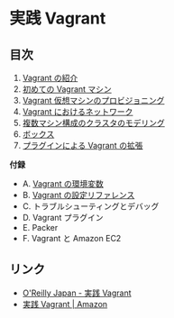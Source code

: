# 実践 Vagrant

## 目次

1. [Vagrant の紹介](01/README.md)
2. [初めての Vagrant マシン](02/README.md)
3. [Vagrant 仮想マシンのプロビジョニング](03/README.md)
4. [Vagrant におけるネットワーク](04/README.md)
5. [複数マシン構成のクラスタのモデリング](05/README.md)
6. [ボックス](06/README.md)
7. [プラグインによる Vagrant の拡張](07/README.md)

__付録__

- A. [Vagrant の環境変数](A/README.md)
- B. [Vagrant の設定リファレンス](B/README.md)
- C. トラブルシューティングとデバッグ
- D. Vagrant プラグイン
- E. Packer
- F. Vagrant と Amazon EC2


## リンク

- [O'Reilly Japan - 実践 Vagrant](http://www.oreilly.co.jp/books/9784873116655/)
- [実践 Vagrant | Amazon](http://www.amazon.co.jp/dp/4873116651)
